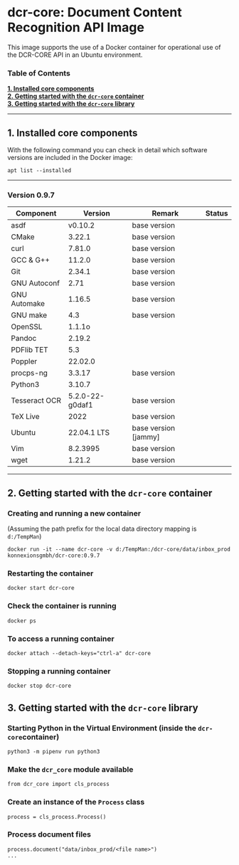 # dcr-core: Document Content Recognition API Image

This image supports the use of a Docker container for operational use of the DCR-CORE API in an Ubuntu environment.

### Table of Contents

**[1. Installed core components](#installed)**<br>
**[2. Getting started with the `dcr-core` container](#starting_container)**<br>
**[3. Getting started with the `dcr-core` library](#starting_library)**<br>

----

## <a name="installed"></a> 1. Installed core components

With the following command you can check in detail which software versions are included in the Docker image:

    apt list --installed

---

### Version 0.9.7

| Component     | Version         | Remark               | Status |
|---------------|-----------------|----------------------|--------|
| asdf          | v0.10.2         | base version         |        | 
| CMake         | 3.22.1          | base version         |        | 
| curl          | 7.81.0          | base version         |        | 
| GCC & G++     | 11.2.0          | base version         |        |
| Git           | 2.34.1          | base version         |        | 
| GNU Autoconf  | 2.71            | base version         |        | 
| GNU Automake  | 1.16.5          | base version         |        | 
| GNU make      | 4.3             | base version         |        | 
| OpenSSL       | 1.1.1o          |                      |        | 
| Pandoc        | 2.19.2          |                      |        | 
| PDFlib TET    | 5.3             |                      |        | 
| Poppler       | 22.02.0         |                      |        | 
| procps-ng     | 3.3.17          | base version         |        | 
| Python3       | 3.10.7          |                      |        |
| Tesseract OCR | 5.2.0-22-g0daf1 | base version         |        |
| TeX Live      | 2022            | base version         |        | 
| Ubuntu        | 22.04.1 LTS     | base version [jammy] |        | 
| Vim           | 8.2.3995        | base version         |        |
| wget          | 1.21.2          | base version         |        | 

----

## <a name="starting_container"></a> 2. Getting started with the `dcr-core` container

### Creating and running a new container
(Assuming the path prefix for the local data directory mapping is `d:/TempMan`)

    docker run -it --name dcr-core -v d:/TempMan:/dcr-core/data/inbox_prod konnexionsgmbh/dcr-core:0.9.7

### Restarting the container

    docker start dcr-core

### Check the container is running

    docker ps

### To access a running container

    docker attach --detach-keys="ctrl-a" dcr-core 

### Stopping a running container

    docker stop dcr-core

## <a name="starting_library"></a> 3. Getting started with the  `dcr-core` library

### Starting Python in the Virtual Environment (inside the `dcr-core`container)

    python3 -m pipenv run python3

### Make the `dcr_core` module available

    from dcr_core import cls_process

### Create an instance of the `Process` class

    process = cls_process.Process()

### Process document files

    process.document("data/inbox_prod/<file name>")
    ...
